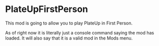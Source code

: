 # PlateUpFirstPerson

This mod is going to allow you to play PlateUp in First Person.

As of right now it is literally just a console command saying the mod has loaded. It will also say that it is a valid mod in the Mods menu.
